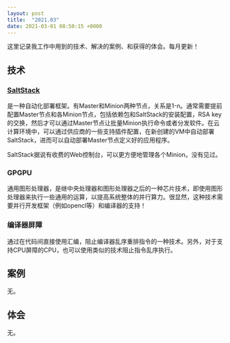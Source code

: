 ```yaml
---
layout: post
title:  "2021.03"
date: 2021-03-01 08:50:15 +0000   
---
```


这里记录我工作中用到的技术、解决的案例、和获得的体会。每月更新！

技术
----

### [SaltStack](https://developer.ibm.com/zh/articles/os-devops-saltstack-in-cloud/)

是一种自动化部署框架。有Master和Minion两种节点，关系是1-n。通常需要提前配置Master节点和各Minion节点，包括依赖包和SaltStack的安装配置，RSA key的交换，然后才可以通过Master节点让批量Minion执行命令或者分发软件。在云计算环境中，可以通过供应商的一些支持插件配置，在新创建的VM中自动部署SaltStack，进而可以自动部署Master节点定义好的应用程序。

SaltStack据说有收费的Web控制台，可以更方便地管理各个Minion。没有见过。

### GPGPU

通用图形处理器，是继中央处理器和图形处理器之后的一种芯片技术，即使用图形处理器来执行一些通用的运算，以提高系统整体的并行算力。很显然，这种技术需要并行开发框架（例如opencl等）和编译器的支持！

### 编译器屏障

通过在代码间直接使用汇编，阻止编译器乱序重排指令的一种技术。另外，对于支持CPU屏障的CPU，也可以使用类似的技术阻止指令乱序执行。

案例
----

无。

体会
----

无。